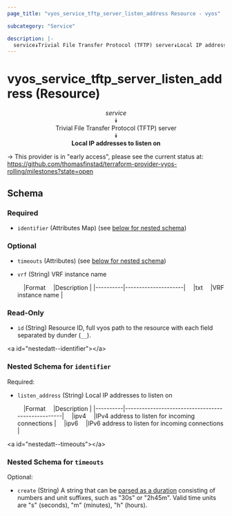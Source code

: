 ```yaml
---
page_title: "vyos_service_tftp_server_listen_address Resource - vyos"

subcategory: "Service"

description: |- 
  service⯯Trivial File Transfer Protocol (TFTP) server⯯Local IP addresses to listen on
---
```


# vyos_service_tftp_server_listen_address (Resource)
<center>

*service*  
⯯  
Trivial File Transfer Protocol (TFTP) server  
⯯  
**Local IP addresses to listen on**


</center>

-> This provider is in "early access", please see the current status at: https://github.com/thomasfinstad/terraform-provider-vyos-rolling/milestones?state=open

## Schema

### Required

- `identifier` (Attributes Map) (see [below for nested schema](#nestedatt--identifier))

### Optional

- `timeouts` (Attributes) (see [below for nested schema](#nestedatt--timeouts))
- `vrf` (String) VRF instance name

    &emsp;|Format  &emsp;|Description        |
    |----------|---------------------|
    &emsp;|txt     &emsp;|VRF instance name  |

### Read-Only

- `id` (String) Resource ID, full vyos path to the resource with each field separated by dunder (`__`).

&lt;a id=&#34;nestedatt--identifier&#34;&gt;&lt;/a&gt;
### Nested Schema for `identifier`

Required:

- `listen_address` (String) Local IP addresses to listen on

    &emsp;|Format  &emsp;|Description                                      |
    |----------|---------------------------------------------------|
    &emsp;|ipv4    &emsp;|IPv4 address to listen for incoming connections  |
    &emsp;|ipv6    &emsp;|IPv6 address to listen for incoming connections  |


&lt;a id=&#34;nestedatt--timeouts&#34;&gt;&lt;/a&gt;
### Nested Schema for `timeouts`

Optional:

- `create` (String) A string that can be [parsed as a duration](https://pkg.go.dev/time#ParseDuration) consisting of numbers and unit suffixes, such as &#34;30s&#34; or &#34;2h45m&#34;. Valid time units are &#34;s&#34; (seconds), &#34;m&#34; (minutes), &#34;h&#34; (hours).  
